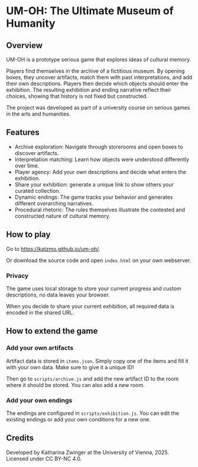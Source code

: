 # UM-OH: The Ultimate Museum of Humanity

## Overview

UM-OH is a prototype serious game that explores ideas of cultural memory.

Players find themselves in the archive of a fictitious museum. By opening boxes, they uncover artifacts, match them with past interpretations, and add their own descriptions. Players then decide which objects should enter the exhibition. The resulting exhibition and ending narrative reflect their choices, showing that history is not fixed but constructed.

The project was developed as part of a university course on serious games in the arts and humanities.


## Features

- Archive exploration: Navigate through storerooms and open boxes to discover artifacts.
- Interpretation matching: Learn how objects were understood differently over time.
- Player agency: Add your own descriptions and decide what enters the exhibition.
- Share your exhibition: generate a unique link to show others your curated collection.
- Dynamic endings: The game tracks your behavior and generates different overarching narratives.
- Procedural rhetoric: The rules themselves illustrate the contested and constructed nature of cultural memory.


## How to play

Go to https://katzmo.github.io/um-oh/.

Or download the source code and open `index.html` on your own webserver.

### Privacy

The game uses local storage to store your current progress and custom descriptions, no data leaves your browser.

When you decide to share your current exhibition, all required data is encoded in the shared URL.


## How to extend the game

### Add your own artifacts

Artifact data is stored in `items.json`. Simply copy one of the items and fill it with your own data. Make sure to give it a unique ID!

Then go to `scripts/archive.js` and add the new artifact ID to the room where it should be stored. You can also add a new room.

### Add your own endings

The endings are configured in `scripts/exhibition.js`. You can edit the existing endings or add your own conditions for a new one.


## Credits

Developed by Katharina Zwinger at the University of Vienna, 2025. Licensed under CC BY-NC 4.0.
